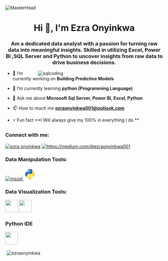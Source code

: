 ![MasterHead](https://t3.ftcdn.net/jpg/07/11/26/60/360_F_711266053_vk4mgNhKyUXqFgxEuQ8xOQkKQ03fg7Vj.jpg)
<h1 align="center">Hi 👋, I'm Ezra Onyinkwa</h1>
<h3 align="center">Am a dedicated data analyst with a passion for turning raw data into meaningful insights. Skilled in utilizing Excel, Power BI ,SQL Server and Python to uncover insights from raw data to drive business decisions.</h3>

<img align="right" alt="sqlcoding" width="400" src="https://i.giphy.com/media/v1.Y2lkPTc5MGI3NjExa3lydGhsd2U1OHNoaXczb2t2MTRhcGdueGJsZXp2NHF3YTM5dmtiZyZlcD12MV9pbnRlcm5hbF9naWZfYnlfaWQmY3Q9Zw/qgQUggAC3Pfv687qPC/giphy.gif">

- 🔭 I’m currently working on **Building Predictive Models**

- 🌱 I’m currently learning **python (Programming Language)**

- 💬 Ask me about **Microsoft Sql Server, Power BI, Excel, Python**

- 📫 How to reach me **ezraonyinkwa001@outlook.com**

- ⚡ Fun fact **I Will always give my 100% in everything I do **

<h3 align="left">Connect with me:</h3>
<p align="left">
<a href="https://linkedin.com/in/ezra-onyinkwa-154bb3229" target="blank"><img align="center" src="https://raw.githubusercontent.com/rahuldkjain/github-profile-readme-generator/master/src/images/icons/Social/linked-in-alt.svg" alt="ezra onyinkwa" height="30" width="40" /></a>
<a href="https://medium.com/@ezraonyinkwa001" target="blank"><img align="center" src="https://raw.githubusercontent.com/rahuldkjain/github-profile-readme-generator/master/src/images/icons/Social/medium.svg" alt="https://medium.com/@ezraonyinkwa001" height="30" width="40" /></a>
</p>

<h3 align="left">Data Manipulation Tools:</h3>
<p align="left"> <a href="https://www.microsoft.com/en-us/sql-server" target="_blank" rel="noreferrer"> <img src="https://www.svgrepo.com/show/303229/microsoft-sql-server-logo.svg" alt="mssql" width="40" height="40"/> </a> <a href="https://www.python.org" target="_blank" rel="noreferrer"> <img src="https://raw.githubusercontent.com/devicons/devicon/master/icons/python/python-original.svg" alt="python" width="40" height="40"/> </a> </p>

<h3 align="left">Data Visualization Tools:</h3>
<img src ="https://img.icons8.com/?size=48&id=Ny0t2MYrJ70p&format=png" width="40" height="40"> <img src ="https://encrypted-tbn0.gstatic.com/images?q=tbn:ANd9GcTroU91FLk1e5CTmveZCstER9A-qLpJGNtZvA&s" width="40" height="40">

<h3 align="left">Python IDE</h3>
<img src="https://seeklogo.com/images/J/jupyter-logo-A91705F539-seeklogo.com.png" width="40"height="40">
 
<p>&nbsp;<img align="center" src="https://github-readme-stats.vercel.app/api?username=ezraonyinkwa&show_icons=true&locale=en" alt="ezraonyinkwa" /></p>


